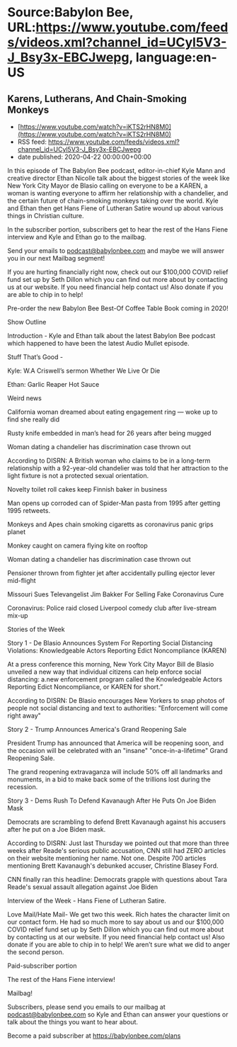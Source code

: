 # Source:Babylon Bee, URL:https://www.youtube.com/feeds/videos.xml?channel_id=UCyl5V3-J_Bsy3x-EBCJwepg, language:en-US

## Karens, Lutherans, And Chain-Smoking Monkeys
 - [https://www.youtube.com/watch?v=iKTS2rHN8M0](https://www.youtube.com/watch?v=iKTS2rHN8M0)
 - RSS feed: https://www.youtube.com/feeds/videos.xml?channel_id=UCyl5V3-J_Bsy3x-EBCJwepg
 - date published: 2020-04-22 00:00:00+00:00

In this episode of The Babylon Bee podcast, editor-in-chief Kyle Mann and creative director Ethan Nicolle talk about the biggest stories of the week like New York City Mayor de Blasio calling on everyone to be a KAREN, a woman is wanting everyone to affirm her relationship with a chandelier, and the certain future of chain-smoking monkeys taking over the world. Kyle and Ethan then get Hans Fiene of Lutheran Satire wound up about various things in Christian culture.

 In the subscriber portion, subscribers get to hear the rest of the Hans Fiene interview and Kyle and Ethan go to the mailbag.

 Send your emails to podcast@babylonbee.com and maybe we will answer you in our next Mailbag segment!

 If you are hurting financially right now, check out our $100,000 COVID relief fund set up by Seth Dillon which you can find out more about by contacting us at our website. If you need financial help contact us! Also donate if you are able to chip in to help!

  Pre-order the new Babylon Bee Best-Of Coffee Table Book coming in 2020!

 Show Outline

 Introduction - Kyle and Ethan talk about the latest Babylon Bee podcast which happened to have been the latest Audio Mullet episode.

 Stuff That’s Good - 

 Kyle: W.A Criswell’s sermon Whether We Live Or Die

 Ethan:  Garlic Reaper Hot Sauce

 Weird news

  California woman dreamed about eating engagement ring — woke up to find she really did 

  Rusty knife embedded in man’s head for 26 years after being mugged

  Woman dating a chandelier has discrimination case thrown out

 According to  DISRN: A British woman who claims to be in a long-term relationship with a 92-year-old chandelier was told that her attraction to the light fixture is not a protected sexual orientation.

  Novelty toilet roll cakes keep Finnish baker in business

 Man opens up corroded can of Spider-Man pasta from 1995 after getting 1995 retweets.

  Monkeys and Apes chain smoking cigaretts as coronavirus panic grips planet

  Monkey caught on camera flying kite on rooftop

  Woman dating a chandelier has discrimination case thrown out

  Pensioner thrown from fighter jet after accidentally pulling ejector lever mid-flight

  Missouri Sues Televangelist Jim Bakker For Selling Fake Coronavirus Cure

  Coronavirus: Police raid closed Liverpool comedy club after live-stream mix-up

 Stories of the Week

 Story 1 -  De Blasio Announces System For Reporting Social Distancing Violations: Knowledgeable Actors Reporting Edict Noncompliance (KAREN)

 At a press conference this morning, New York City Mayor Bill de Blasio unveiled a new way that individual citizens can help enforce social distancing: a.new enforcement program called the Knowledgeable Actors Reporting Edict Noncompliance, or KAREN for short.”

   According to DISRN:  De Blasio encourages New Yorkers to snap photos of people not social distancing and text to authorities: "Enforcement will come right away"

   Story 2 -  Trump Announces America's Grand Reopening Sale

 President Trump has announced that America will be reopening soon, and the occasion will be celebrated with an "insane" "once-in-a-lifetime" Grand Reopening Sale.

 The grand reopening extravaganza will include 50% off all landmarks and monuments, in a bid to make back some of the trillions lost during the recession. 

 Story 3 -  Dems Rush To Defend Kavanaugh After He Puts On Joe Biden Mask

 Democrats are scrambling to defend Brett Kavanaugh against his accusers after he put on a Joe Biden mask. 

   According to  DISRN: Just last Thursday we pointed out that more than three weeks after Reade's serious public accusation, CNN still had ZERO articles on their website mentioning her name. Not one. Despite 700 articles mentioning Brett Kavanaugh's debunked accuser, Christine Blasey Ford.

   CNN finally ran this headline:  Democrats grapple with questions about Tara Reade's sexual assault allegation against Joe Biden

   Interview of the Week - Hans Fiene of Lutheran Satire.

 Love Mail/Hate Mail-  We get two this week.  Rich hates the character limit on our contact form. He had so much more to say about us and our $100,000 COVID relief fund set up by Seth Dillon which you can find out more about by contacting us at our website. If you need financial help contact us! Also donate if you are able to chip in to help! We aren’t sure what we did to anger the second person.

 Paid-subscriber portion 

 The rest of the Hans Fiene interview!

 Mailbag!

 Subscribers, please send you emails to our mailbag at podcast@babylonbee.com so Kyle and Ethan can answer your questions or talk about the things you want to hear about.

 Become a paid subscriber at https://babylonbee.com/plans

